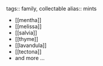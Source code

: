 tags:: family, collectable
alias:: mints

- [[mentha]]
- [[melissa]]
- [[salvia]]
- [[thyme]]
- [[lavandula]]
- [[tectona]]
- and more ...